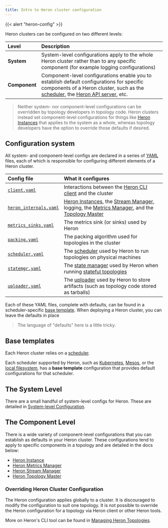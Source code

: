 ```yaml
---
title: Intro to Heron cluster configuration
---
```


{{< alert "heron-config" >}}

Heron clusters can be configured on two different levels:

Level | Description
:-----|:----------
**System** | System-level configurations apply to the whole Heron cluster rather than to any specific component (for example logging configurations)
**Component** | Component-level configurations enable you to establish default configurations for specific components of a Heron cluster, such as the [scheduler](../../concepts/architecture), the [Heron API server](../heron-api-server), etc.

> Neither system- nor component-level configurations can be overridden by topology developers in topology code. Heron clusters instead set component-level configurations for things like [Heron Instances](../../concepts/architecture#heron-instance) that applies to the system as a whole, whereas topology developers have the option to override those defaults if desired.

## Configuration system

All system- and component-level configs are declared in a series of [YAML](http://www.yaml.io/) files, each of which is responsible for configuring different elements of a Heron cluster.

Config file | What it configures
:-----------|:------------------
[`client.yaml`](client) | Interactions between the [Heron CLI client](../heron-cli) and the cluster
[`heron_internals.yaml`](heron-internals) | [Heron Instances](../../concepts/architecture#heron-instance), the [Stream Manager](../../concepts/architecture#stream-manager), logging, the [Metrics Manager](../../concepts/architecture#metrics-manager), and the [Topology Master](../../concepts/architecture#topology-master)
[`metrics_sinks.yaml`](metrics-sinks) | The metrics sink (or sinks) used by Heron
[`packing.yaml`](packing) | The packing algorithm used for topologies in the cluster
[`scheduler.yaml`](scheduler) | The [scheduler](../../concepts/architecture#schedulers) used by Heron to run topologies on physical machines
[`statemgr.yaml`](state-manager) | The [state manager](../../concepts/architecture#state-manager) used by Heron when running [stateful topologies](../../concepts/delivery-semantics#stateful-topologies)
[`uploader.yaml`](uploader) | The [uploader](../../concepts/architecture#uploaders) used by Heron to store artifacts (such as topology code stored as tarballs)

Each of these YAML files, complete with defaults, can be found in a scheduler-specific [base template](#base-templates). When deploying a Heron cluster, you can leave the defaults in place

> The language of "defaults" here is a little tricky.

## Base templates

Each Heron cluster relies on a [scheduler](../../concepts/architecture#schedulers).

Each scheduler supported by Heron, such as [Kubernetes](../deployment/schedulers/kubernetes), [Mesos](../deployment/schedulers/mesos), or the [local filesystem](../deployment/schedulers/local), has a **base template** configuration that provides default configurations for that scheduler.

## The System Level

There are a small handful of system-level configs for Heron. These are detailed
in [System-level Configuration](../system).

## The Component Level

There is a wide variety of component-level configurations that you can establish
as defaults in your Heron cluster. These configurations tend to apply to
specific components in a topology and are detailed in the docs below:

* [Heron Instance](../instance)
* [Heron Metrics Manager](../metrics-manager)
* [Heron Stream Manager](../stmgr)
* [Heron Topology Master](../tmaster)

### Overriding Heron Cluster Configuration

The Heron configuration applies globally to a cluster. 
It is discouraged to modify the configuration to suit one topology.
It is not possible to override the Heron configuration
for a topology via Heron client or other Heron tools.

More on Heron's CLI tool can be found in [Managing Heron
Topologies](../../heron-cli).
